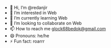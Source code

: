 - 👋 Hi, I’m @redanjir
- 👀 I’m interested in Web
- 🌱 I’m currently learning Web
- 💞️ I’m looking to collaborate on Web
- 📫 How to reach me glock68bedok@gmail.com
- 😄 Pronouns: he/he
- ⚡ Fun fact: roarrr

<!---
redanjir/redanjir is a ✨ special ✨ repository because its `README.md` (this file) appears on your GitHub profile.
You can click the Preview link to take a look at your changes.
--->
